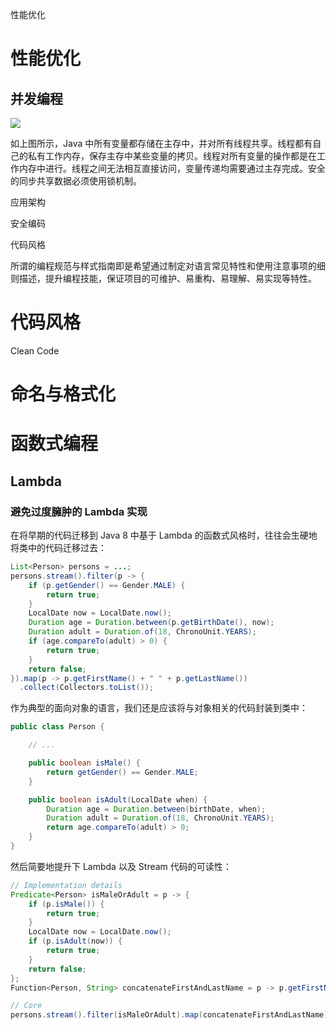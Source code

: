 性能优化

# 性能优化

## 并发编程

![](https://github.com/wx-chevalier/OSS/blob/master/2017/8/1/jvm-concurrence.png?raw=true)

如上图所示，Java 中所有变量都存储在主存中，并对所有线程共享。线程都有自己的私有工作内存，保存主存中某些变量的拷贝。线程对所有变量的操作都是在工作内存中进行。线程之间无法相互直接访问，变量传递均需要通过主存完成。安全的同步共享数据必须使用锁机制。

应用架构

安全编码

代码风格

所谓的编程规范与样式指南即是希望通过制定对语言常见特性和使用注意事项的细则描述，提升编程技能，保证项目的可维护、易重构、易理解、易实现等特性。

# 代码风格

Clean Code

# 命名与格式化

# 函数式编程

## Lambda

### 避免过度臃肿的 Lambda 实现

在将早期的代码迁移到 Java 8 中基于 Lambda 的函数式风格时，往往会生硬地将类中的代码迁移过去：

```java
List<Person> persons = ...;
persons.stream().filter(p -> {
    if (p.getGender() == Gender.MALE) {
        return true;
    }
    LocalDate now = LocalDate.now();
    Duration age = Duration.between(p.getBirthDate(), now);
    Duration adult = Duration.of(18, ChronoUnit.YEARS);
    if (age.compareTo(adult) > 0) {
        return true;
    }
    return false;
}).map(p -> p.getFirstName() + " " + p.getLastName())
  .collect(Collectors.toList());
```

作为典型的面向对象的语言，我们还是应该将与对象相关的代码封装到类中：

```java
public class Person {

    // ...

    public boolean isMale() {
        return getGender() == Gender.MALE;
    }

    public boolean isAdult(LocalDate when) {
        Duration age = Duration.between(birthDate, when);
        Duration adult = Duration.of(18, ChronoUnit.YEARS);
        return age.compareTo(adult) > 0;
    }
}
```

然后简要地提升下 Lambda 以及 Stream 代码的可读性：

```java
// Implementation details
Predicate<Person> isMaleOrAdult = p -> {
    if (p.isMale()) {
        return true;
    }
    LocalDate now = LocalDate.now();
    if (p.isAdult(now)) {
        return true;
    }
    return false;
};
Function<Person, String> concatenateFirstAndLastName = p -> p.getFirstName() + " " + p.getLastName();

// Core
persons.stream().filter(isMaleOrAdult).map(concatenateFirstAndLastName)
```
